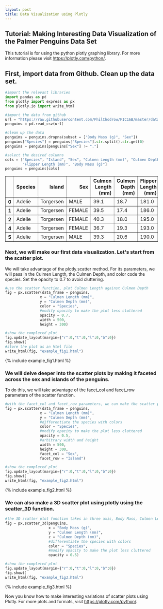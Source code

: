 ```yaml
---
layout: post
title: Data Visualization using Plotly
---
```


## Tutorial: Making Interesting Data Visualization of the Palmer Penguins Data Set

This tutorial is for using the python plotly graphing library. For more information please visit https://plotly.com/python/.

## First, import data from Github. Clean up the data set.


```python
#import the relevant libraries
import pandas as pd
from plotly import express as px
from plotly.io import write_html

#import the data from github
url = "https://raw.githubusercontent.com/PhilChodrow/PIC16B/master/datasets/palmer_penguins.csv"
penguins = pd.read_csv(url)

#clean up the data
penguins = penguins.dropna(subset = ["Body Mass (g)", "Sex"])
penguins["Species"] = penguins["Species"].str.split().str.get(0)
penguins = penguins[penguins["Sex"] != "."]

#select the desired columns
cols = ["Species", "Island", "Sex", "Culmen Length (mm)", "Culmen Depth (mm)", 
        "Flipper Length (mm)", "Body Mass (g)"]
penguins = penguins[cols]
```




<div>
<style scoped>
    .dataframe tbody tr th:only-of-type {
        vertical-align: middle;
    }

    .dataframe tbody tr th {
        vertical-align: top;
    }

    .dataframe thead th {
        text-align: right;
    }
</style>
<table border="1" class="dataframe">
  <thead>
    <tr style="text-align: right;">
      <th></th>
      <th>Species</th>
      <th>Island</th>
      <th>Sex</th>
      <th>Culmen Length (mm)</th>
      <th>Culmen Depth (mm)</th>
      <th>Flipper Length (mm)</th>
      <th>Body Mass (g)</th>
    </tr>
  </thead>
  <tbody>
    <tr>
      <th>0</th>
      <td>Adelie</td>
      <td>Torgersen</td>
      <td>MALE</td>
      <td>39.1</td>
      <td>18.7</td>
      <td>181.0</td>
      <td>3750.0</td>
    </tr>
    <tr>
      <th>1</th>
      <td>Adelie</td>
      <td>Torgersen</td>
      <td>FEMALE</td>
      <td>39.5</td>
      <td>17.4</td>
      <td>186.0</td>
      <td>3800.0</td>
    </tr>
    <tr>
      <th>2</th>
      <td>Adelie</td>
      <td>Torgersen</td>
      <td>FEMALE</td>
      <td>40.3</td>
      <td>18.0</td>
      <td>195.0</td>
      <td>3250.0</td>
    </tr>
    <tr>
      <th>4</th>
      <td>Adelie</td>
      <td>Torgersen</td>
      <td>FEMALE</td>
      <td>36.7</td>
      <td>19.3</td>
      <td>193.0</td>
      <td>3450.0</td>
    </tr>
    <tr>
      <th>5</th>
      <td>Adelie</td>
      <td>Torgersen</td>
      <td>MALE</td>
      <td>39.3</td>
      <td>20.6</td>
      <td>190.0</td>
      <td>3650.0</td>
    </tr>
  </tbody>
</table>
</div>



### Next, we will make our first data visualization. Let's start from the scatter plot. 

We will take advantage of the plotly.scatter method. For its parameters, we will pass in the Culmen Length, the Culmen Depth, and color code the species. Set the opacity to 0.7 to avoid cluttering.


```python
#use the scatter function, plot Culmen Length against Culmen Depth
fig = px.scatter(data_frame = penguins, 
                x = "Culmen Length (mm)",
                y = "Culmen Depth (mm)", 
                color = "Species", 
                #modify opacity to make the plot less cluttered
                opacity = 0.7,
                width = 500,
                height = 300)

#show the completed plot
fig.update_layout(margin={"r":0,"t":0,"l":0,"b":0})
fig.show()
#store the plot as an html file
write_html(fig, "example_fig1.html")
```


{% include example_fig1.html %}


### We will delve deeper into the scatter plots by making it faceted across the sex and islands of the penguins. 

To do this, we will take advantage of the facet_col and facet_row parameters of the scatter function. 


```python
#with the facet_col and facet_row parameters, we can make the scatter plot facted 
fig = px.scatter(data_frame = penguins, 
                x = "Culmen Length (mm)", 
                y = "Culmen Depth (mm)", 
                #differentiate the species with colors
                color = "Species", 
                #modify opacity to make the plot less cluttered
                opacity = 0.5,
                #arbitrary width and height
                width = 500,
                height = 300,
                facet_col = "Sex",
                facet_row = "Island") 

#show the completed plot
fig.update_layout(margin={"r":0,"t":0,"l":0,"b":0})
fig.show()
write_html(fig, "example_fig2.html")
```


{% include example_fig2.html %}


### We can also make a 3D scatter plot using plotly using the scatter_3D function.


```python
#the 3D scatter plot function takes in three axis, Body Mass, Culmen Length, Culmen Depth
fig = px.scatter_3d(penguins,
                    x = "Body Mass (g)",
                    y = "Culmen Length (mm)",
                    z = "Culmen Depth (mm)",
                    #differentiate the species with colors
                    color = "Species",
                    #modify opacity to make the plot less cluttered
                    opacity = 0.5)

#show the completed plot
fig.update_layout(margin={"r":0,"t":0,"l":0,"b":0})
fig.show()
write_html(fig, "example_fig3.html")
```


{% include example_fig3.html %}


Now you know how to make interesting variations of scatter plots using Plotly. For more plots and formats, visit https://plotly.com/python/.
